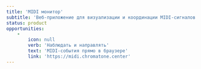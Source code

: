 ```yaml
---
title: 'MIDI монитор'
subtitle: 'Веб-приложение для визуализации и координации MIDI-сигналов'
status: product
opportunities:
    -
        icon: null
        verb: 'Наблюдать и направлять'
        text: 'MIDI-события прямо в браузере'
        link: 'https://midi.chromatone.center'
---
```


